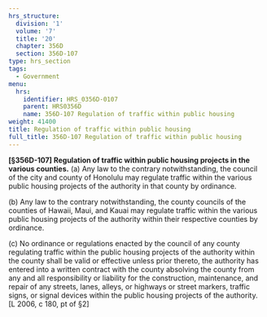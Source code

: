 ```yaml
---
hrs_structure:
  division: '1'
  volume: '7'
  title: '20'
  chapter: 356D
  section: 356D-107
type: hrs_section
tags:
  - Government
menu:
  hrs:
    identifier: HRS_0356D-0107
    parent: HRS0356D
    name: 356D-107 Regulation of traffic within public housing
weight: 41400
title: Regulation of traffic within public housing
full_title: 356D-107 Regulation of traffic within public housing
---
```

**[§356D-107] Regulation of traffic within public housing projects in the various counties.** (a) Any law to the contrary notwithstanding, the council of the city and county of Honolulu may regulate traffic within the various public housing projects of the authority in that county by ordinance.

(b) Any law to the contrary notwithstanding, the county councils of the counties of Hawaii, Maui, and Kauai may regulate traffic within the various public housing projects of the authority within their respective counties by ordinance.

(c) No ordinance or regulations enacted by the council of any county regulating traffic within the public housing projects of the authority within the county shall be valid or effective unless prior thereto, the authority has entered into a written contract with the county absolving the county from any and all responsibility or liability for the construction, maintenance, and repair of any streets, lanes, alleys, or highways or street markers, traffic signs, or signal devices within the public housing projects of the authority. [L 2006, c 180, pt of §2]